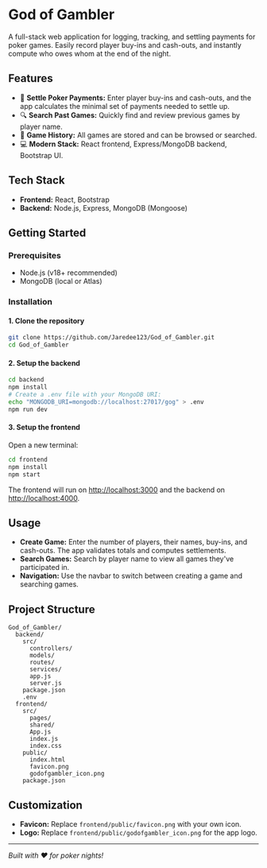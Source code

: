 # God of Gambler

A full-stack web application for logging, tracking, and settling payments for poker games. Easily record player buy-ins and cash-outs, and instantly compute who owes whom at the end of the night.

## Features

- 🎲 **Settle Poker Payments:** Enter player buy-ins and cash-outs, and the app calculates the minimal set of payments needed to settle up.
- 🔍 **Search Past Games:** Quickly find and review previous games by player name.
- 📝 **Game History:** All games are stored and can be browsed or searched.
- 💻 **Modern Stack:** React frontend, Express/MongoDB backend, Bootstrap UI.

## Tech Stack

- **Frontend:** React, Bootstrap
- **Backend:** Node.js, Express, MongoDB (Mongoose)

## Getting Started

### Prerequisites

- Node.js (v18+ recommended)
- MongoDB (local or Atlas)

### Installation

#### 1. Clone the repository

```bash
git clone https://github.com/Jaredee123/God_of_Gambler.git
cd God_of_Gambler
```

#### 2. Setup the backend

```bash
cd backend
npm install
# Create a .env file with your MongoDB URI:
echo "MONGODB_URI=mongodb://localhost:27017/gog" > .env
npm run dev
```

#### 3. Setup the frontend

Open a new terminal:

```bash
cd frontend
npm install
npm start
```

The frontend will run on [http://localhost:3000](http://localhost:3000) and the backend on [http://localhost:4000](http://localhost:4000).

## Usage

- **Create Game:** Enter the number of players, their names, buy-ins, and cash-outs. The app validates totals and computes settlements.
- **Search Games:** Search by player name to view all games they've participated in.
- **Navigation:** Use the navbar to switch between creating a game and searching games.

## Project Structure

```
God_of_Gambler/
  backend/
    src/
      controllers/
      models/
      routes/
      services/
      app.js
      server.js
    package.json
    .env
  frontend/
    src/
      pages/
      shared/
      App.js
      index.js
      index.css
    public/
      index.html
      favicon.png
      godofgambler_icon.png
    package.json
```

## Customization

- **Favicon:** Replace `frontend/public/favicon.png` with your own icon.
- **Logo:** Replace `frontend/public/godofgambler_icon.png` for the app logo.

---

*Built with ❤️ for poker nights!*